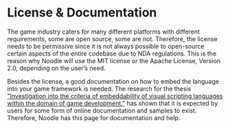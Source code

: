 # License & Documentation

The game industry caters for many different platforms with different requirements, some are open source, some are not. Therefore, the license needs to be permissive since it is not always possible to open-source certain aspects of the entire codebase due to NDA regulations. This is the reason why Noodle will use the MIT license or the Apache License, Version 2.0, depending on the user’s need.

Besides the license, a good documentation on how to embed the language into your game framework is needed. The research for the thesis ["Investigation into the criteria of embeddability of visual scripting languages within the domain of game development."](https://simonrenger.de/publication/master_thesis/) has shown that it is expected by users for some form of online documentation and samples to exist. Therefore, Noodle has this page for documentation and help.
